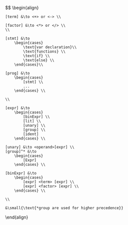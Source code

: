 $$
\begin{align}

    [term] &\to <+> or <-> \\ 

    [factor] &\to <*> or </> \\
    \\

    [stmt] &\to 
        \begin{cases}
            \text{var declaration}\\
            \text{functions} \\
            \text{if} \\
            \text{else} \\
        \end{cases}\\

    [prog] &\to 
        \begin{cases}
            [stmt] \\
            ...
        \end{cases} \\
    
    \\

    [expr] &\to 
        \begin{cases}
            [binExpr] \\
            [lit] \\
            [unary] \\
            [group] \\
            [ident] 
        \end{cases} \\

    [unary] &\to <operand>[expr] \\
    [group]^* &\to 
        \begin{cases}
            [Expr] 
        \end{cases} \\

    [binExpr] &\to 
        \begin{cases}
            [expr] <term> [expr] \\
            [expr] <factor> [expr] \\
        \end{cases} \\

    \\

    &\small{\text{*group are used for higher precedence}}
\end{align}